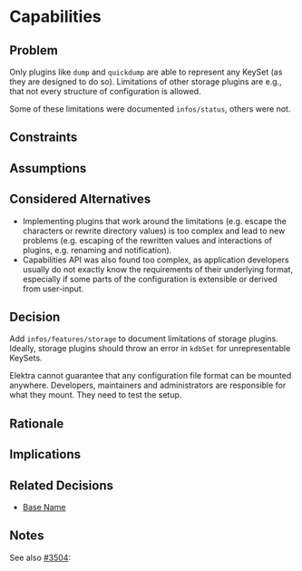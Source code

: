 # Capabilities

## Problem

Only plugins like `dump` and `quickdump` are able to represent any KeySet
(as they are designed to do so). Limitations of other storage plugins are
e.g., that not every structure of configuration is allowed.

Some of these limitations were documented `infos/status`, others were not.

## Constraints

## Assumptions

## Considered Alternatives

- Implementing plugins that work around the limitations
  (e.g. escape the characters or rewrite directory values)
  is too complex and lead to new problems (e.g. escaping of
  the rewritten values and interactions of plugins, e.g.
  renaming and notification).
- Capabilities API was also found too complex, as application
  developers usually do not exactly know the requirements
  of their underlying format, especially if some parts
  of the configuration is extensible or derived from user-input.

## Decision

Add `infos/features/storage` to document limitations of storage plugins.
Ideally, storage plugins should throw an error in `kdbSet` for
unrepresentable KeySets.

Elektra cannot guarantee that any configuration file format can
be mounted anywhere.
Developers, maintainers and administrators are responsible for what
they mount. They need to test the setup.

## Rationale

## Implications

## Related Decisions

- [Base Name](base_name.md)

## Notes

See also [#3504](https://issues.libelektra.org/3504):
